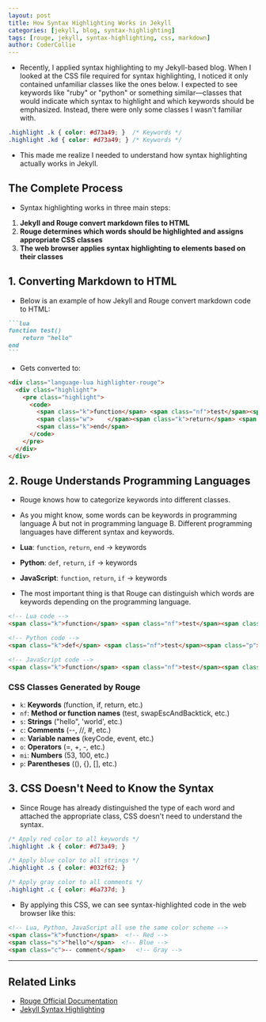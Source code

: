 ```yaml
---
layout: post
title: How Syntax Highlighting Works in Jekyll
categories: [jekyll, blog, syntax-highlighting]
tags: [rouge, jekyll, syntax-highlighting, css, markdown]
author: CoderCollie
---
```


- Recently, I applied syntax highlighting to my Jekyll-based blog. When I looked at the CSS file required for syntax highlighting, I noticed it only contained unfamiliar classes like the ones below. I expected to see keywords like "ruby" or "python" or something similar—classes that would indicate which syntax to highlight and which keywords should be emphasized. Instead, there were only some classes I wasn't familiar with.

```css
.highlight .k { color: #d73a49; }  /* Keywords */
.highlight .kd { color: #d73a49; } /* Keywords */
```

- This made me realize I needed to understand how syntax highlighting actually works in Jekyll.

## The Complete Process

- Syntax highlighting works in three main steps:

1. **Jekyll and Rouge convert markdown files to HTML**
2. **Rouge determines which words should be highlighted and assigns appropriate CSS classes**
3. **The web browser applies syntax highlighting to elements based on their classes**

## 1. Converting Markdown to HTML

- Below is an example of how Jekyll and Rouge convert markdown code to HTML:

`````````markdown
```lua
function test()
    return "hello"
end
```
`````````

- Gets converted to:

```html
<div class="language-lua highlighter-rouge">
  <div class="highlight">
    <pre class="highlight">
      <code>
        <span class="k">function</span> <span class="nf">test</span><span class="p">()</span>
        <span class="w">    </span><span class="k">return</span> <span class="s2">"hello"</span>
        <span class="k">end</span>
      </code>
    </pre>
  </div>
</div>
```

## 2. Rouge Understands Programming Languages

- Rouge knows how to categorize keywords into different classes.
- As you might know, some words can be keywords in programming language A but not in programming language B. Different programming languages have different syntax and keywords.

- **Lua**: `function`, `return`, `end` → keywords
- **Python**: `def`, `return`, `if` → keywords
- **JavaScript**: `function`, `return`, `if` → keywords

- The most important thing is that Rouge can distinguish which words are keywords depending on the programming language.

```html
<!-- Lua code -->
<span class="k">function</span> <span class="nf">test</span><span class="p">()</span>

<!-- Python code -->
<span class="k">def</span> <span class="nf">test</span><span class="p">():</span>

<!-- JavaScript code -->
<span class="k">function</span> <span class="nf">test</span><span class="p">()</span>
```

### CSS Classes Generated by Rouge

- `k`: **Keywords** (function, if, return, etc.)
- `nf`: **Method or function names** (test, swapEscAndBacktick, etc.)
- `s`: **Strings** ("hello", 'world', etc.)
- `c`: **Comments** (--, //, #, etc.)
- `n`: **Variable names** (keyCode, event, etc.)
- `o`: **Operators** (=, +, -, etc.)
- `mi`: **Numbers** (53, 100, etc.)
- `p`: **Parentheses** ((), {}, [], etc.)

## 3. CSS Doesn't Need to Know the Syntax

- Since Rouge has already distinguished the type of each word and attached the appropriate class, CSS doesn't need to understand the syntax.

```css
/* Apply red color to all keywords */
.highlight .k { color: #d73a49; }

/* Apply blue color to all strings */
.highlight .s { color: #032f62; }

/* Apply gray color to all comments */
.highlight .c { color: #6a737d; }
```

- By applying this CSS, we can see syntax-highlighted code in the web browser like this:

```html
<!-- Lua, Python, JavaScript all use the same color scheme -->
<span class="k">function</span>  <!-- Red -->
<span class="s">"hello"</span>  <!-- Blue -->
<span class="c">-- comment</span>   <!-- Gray -->
```

---

## Related Links

- [Rouge Official Documentation](https://github.com/rouge-ruby/rouge)
- [Jekyll Syntax Highlighting](https://jekyllrb.com/docs/liquid/tags/#code-syntax-highlighting)
